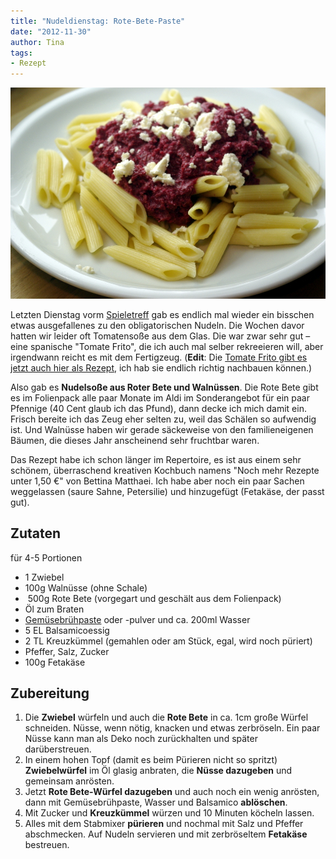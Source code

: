 ```yaml
---
title: "Nudeldienstag: Rote-Bete-Paste"
date: "2012-11-30" 
author: Tina
tags:
- Rezept
---
```


[![pasta_mit_roter_bete](images/pasta_mit_roter_bete.jpg)](http://apfeleimer.wordpress.com/2012/12/01/nudeldienstag-rote-bete-paste/pasta_mit_roter_bete/)

Letzten Dienstag vorm [Spieletreff](http://www.spieletreff-neuwied.de "Die Homepage unseres Spieletreffs") gab es endlich mal wieder ein bisschen etwas ausgefallenes zu den obligatorischen Nudeln. Die Wochen davor hatten wir leider oft Tomatensoße aus dem Glas. Die war zwar sehr gut – eine spanische "Tomate Frito", die ich auch mal selber rekreeieren will, aber irgendwann reicht es mit dem Fertigzeug. (**Edit**: Die [Tomate Frito gibt es jetzt auch hier als Rezept](http://apfeleimer.wordpress.com/2013/03/07/nudeldienstag-tomate-frito/ "Nudeldienstag: Tomate Frito"), ich hab sie endlich richtig nachbauen können.)

Also gab es **Nudelsoße aus Roter Bete und Walnüssen**. Die Rote Bete gibt es im Folienpack alle paar Monate im Aldi im Sonderangebot für ein paar Pfennige (40 Cent glaub ich das Pfund), dann decke ich mich damit ein. Frisch bereite ich das Zeug eher selten zu, weil das Schälen so aufwendig ist. Und Walnüsse haben wir gerade säckeweise von den familieneigenen Bäumen, die dieses Jahr anscheinend sehr fruchtbar waren.

Das Rezept habe ich schon länger im Repertoire, es ist aus einem sehr schönem, überraschend kreativen Kochbuch namens "Noch mehr Rezepte unter 1,50 €" von Bettina Matthaei. Ich habe aber noch ein paar Sachen weggelassen (saure Sahne, Petersilie) und hinzugefügt (Fetakäse, der passt gut).

## Zutaten

für 4-5 Portionen

- 1 Zwiebel
- 100g Walnüsse (ohne Schale)
-  500g Rote Bete (vorgegart und geschält aus dem Folienpack)
- Öl zum Braten
- [Gemüsebrühpaste](http://apfeleimer.wordpress.com/2012/10/14/gemusebruhe-paste-eingemachtes-suppengewurz-und-inoffizieller-dreckwegtag/ "Gemüsebrühe-Paste / eingemachtes Suppengewürz und inoffizieller Dreckwegtag") oder -pulver und ca. 200ml Wasser
- 5 EL Balsamicoessig
- 2 TL Kreuzkümmel (gemahlen oder am Stück, egal, wird noch püriert)
- Pfeffer, Salz, Zucker
- 100g Fetakäse

## Zubereitung

1. Die **Zwiebel** würfeln und auch die **Rote Bete** in ca. 1cm große Würfel schneiden. Nüsse, wenn nötig, knacken und etwas zerbröseln. Ein paar Nüsse kann man als Deko noch zurückhalten und später darüberstreuen.
2. In einem hohen Topf (damit es beim Pürieren nicht so spritzt) **Zwiebelwürfel** im Öl glasig anbraten, die **Nüsse dazugeben** und gemeinsam anrösten.
3. Jetzt **Rote Bete-Würfel dazugeben** und auch noch ein wenig anrösten, dann mit Gemüsebrühpaste, Wasser und Balsamico **ablöschen**.
4. Mit Zucker und **Kreuzkümmel** würzen und 10 Minuten köcheln lassen.
5. Alles mit dem Stabmixer **pürieren** und nochmal mit Salz und Pfeffer abschmecken. Auf Nudeln servieren und mit zerbröseltem **Fetakäse** bestreuen.
